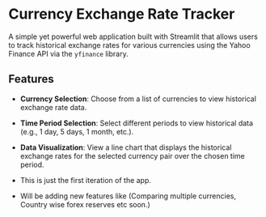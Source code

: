 # Currency Exchange Rate Tracker

A simple yet powerful web application built with Streamlit that allows users to track historical exchange rates for various currencies using the Yahoo Finance API via the `yfinance` library.

## Features

- **Currency Selection**: Choose from a list of currencies to view historical exchange rate data.
- **Time Period Selection**: Select different periods to view historical data (e.g., 1 day, 5 days, 1 month, etc.).
- **Data Visualization**: View a line chart that displays the historical exchange rates for the selected currency pair over the chosen time period.

- This is just the first iteration of the app.
- Will be adding new features like (Comparing multiple currencies, Country wise forex reserves etc soon.)
